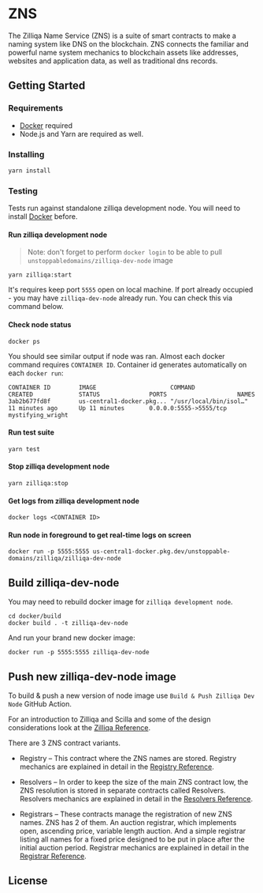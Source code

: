 # ZNS

The Zilliqa Name Service (ZNS) is a suite of smart contracts to make a naming
system like DNS on the blockchain. ZNS connects the familiar and powerful name
system mechanics to blockchain assets like addresses, websites and application
data, as well as traditional dns records.

## Getting Started

### Requirements

- [Docker](https://www.docker.com) required
- Node.js and Yarn are required as well.

### Installing

```sh
yarn install
```

### Testing

Tests run against standalone zilliqa development node. You will need to install
[Docker](https://www.docker.com) before.

#### Run zilliqa development node

> Note: don't forget to perform `docker login` to be able to pull
> `unstoppabledomains/zilliqa-dev-node` image

```shell script
yarn zilliqa:start
```

It's requires keep port `5555` open on local machine. If port already occupied -
you may have `zilliqa-dev-node` already run. You can check this via command
below.

#### Check node status

```shell script
docker ps
```

You should see similar output if node was ran. Almost each docker command
requires `CONTAINER ID`. Container id generates automatically on each
`docker run`:

```
CONTAINER ID        IMAGE                     COMMAND                  CREATED             STATUS              PORTS                    NAMES
3ab2b677fd8f        us-central1-docker.pkg... "/usr/local/bin/isol…"   11 minutes ago      Up 11 minutes       0.0.0.0:5555->5555/tcp   mystifying_wright
```

#### Run test suite

```
yarn test
```

#### Stop zilliqa development node

```shell script
yarn zilliqa:stop
```

#### Get logs from zilliqa development node

```shell script
docker logs <CONTAINER ID>
```

#### Run node in foreground to get real-time logs on screen

```shell script
docker run -p 5555:5555 us-central1-docker.pkg.dev/unstoppable-domains/zilliqa/zilliqa-dev-node
```

## Build zilliqa-dev-node

You may need to rebuild docker image for `zilliqa development node`.

```shell script
cd docker/build
docker build . -t zilliqa-dev-node
```

And run your brand new docker image:

```shell script
docker run -p 5555:5555 zilliqa-dev-node
```

## Push new zilliqa-dev-node image

To build & push a new version of node image use `Build & Push Zilliqa Dev Node`
GitHub Action.

For an introduction to Zilliqa and Scilla and some of the design considerations
look at the [Zilliqa Reference](./ZILLIQA.md).

There are 3 ZNS contract variants.

- Registry – This contract where the ZNS names are stored. Registry mechanics
  are explained in detail in the [Registry Reference](./REGISTRY.md).

- Resolvers – In order to keep the size of the main ZNS contract low, the ZNS
  resolution is stored in separate contracts called Resolvers. Resolvers
  mechanics are explained in detail in the
  [Resolvers Reference](./RESOLVERS.md).

- Registrars – These contracts manage the registration of new ZNS names. ZNS has
  2 of them. An auction registrar, which implements open, ascending price,
  variable length auction. And a simple registrar listing all names for a fixed
  price designed to be put in place after the initial auction period. Registrar
  mechanics are explained in detail in the
  [Registrar Reference](./REGISTRAR.md).

## License
